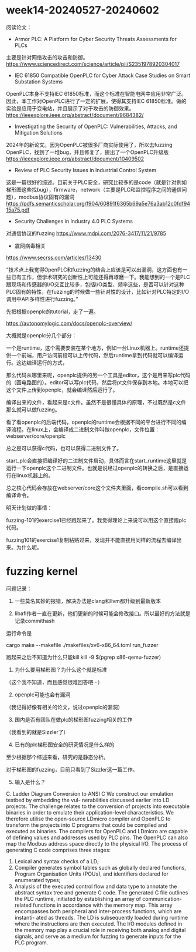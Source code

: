 # week14-20240527-20240602

阅读论文：

+ Armor PLC: A Platform for Cyber Security Threats Assessments for PLCs

主要是针对网络攻击的攻击和防御。
https://www.sciencedirect.com/science/article/pii/S2351978920304017


+ IEC 61850 Compatible OpenPLC for Cyber Attack Case Studies on Smart Substation Systems

OpenPLC本身不支持IEC 61850标准，而这个标准在智能电网中应用非常广泛。因此，本工作对OpenPLC进行了一定的扩展，使得其支持IEC 61850标准。做的实验是应用于变电站，并且展示了对于攻击的防御效果。
https://ieeexplore.ieee.org/abstract/document/9684382/

+ Investigating the Security of OpenPLC: Vulnerabilities, Attacks, and Mitigation Solutions

2024年的新论文。因为OpenPLC被很多厂商实际使用了，所以去fuzzing OpenPLC，找到了一堆bug，并且修复了，提出了一个OpenPLC升级版
https://ieeexplore.ieee.org/abstract/document/10409502

+ Review of PLC Security Issues in Industrial Control System

这是一篇很好的综述。目前关于PLC安全，研究比较多的是code（就是针对例如梯形图这些找bug），firmware，network（主要是PLC和监控程序之间的通信问题），modbus协议固有的漏洞
https://pdfs.semanticscholar.org/f904/60891f6365b69a5e76a3ab12c0fdf9415a75.pdf

+ Security Challenges in Industry 4.0 PLC Systems

对通信协议的fuzzing
https://www.mdpi.com/2076-3417/11/21/9785

+ 震网病毒相关

https://www.secrss.com/articles/13430


“技术点上我觉得OpenPLC和fuzzing的结合上应该是可以出漏洞，这方面也有一些已有工作，但学术研究的创新性上可能还得再琢磨一下。我能想到的一个是PLC跟现场和传感器的I/O交互比较多，包括I/O类型、频率这些，是否可以针对这种PLC固有的特性，在fuzzing的时候做一些针对性的设计，比如针对PLC特定的I/O调用中API多样性进行fuzzing。”

先把根据openplc的tutorial，走了一遍。

https://autonomylogic.com/docs/openplc-overview/

大概就是openplc分几个部分：

一个是runtime，这个需要安装在某个地方，例如一台Linux机器上。runtime还提供一个前端，用户访问前段可以上传代码，然后runtime拿到代码就可以编译运行。这边编译运行的方式，

那么代码从哪里来呢，openplc提供的另一个工具是editor，这个是用来写plc代码的（画电路图的）。editor可以写plc代码，然后将pt文件保存到本地。本地可以把这个文件上传到openplc，就会编译然后运行了。

编译出来的文件，看起来是c文件。虽然不是很懂具体的原理，不过既然是c文件那么就可以做fuzzing。


看了看openplc的后端代码，openplc的runtime会根据不同的平台进行不同的编译流程。在linux上，会编译成二进制文件叫做openplc，文件位置：webserver/core/openplc

总之是可以获得c代码，也可以获得二进制文件了。


start_plc会直接把编译好的二进制文件启动，具体而言在start_runtime这里就是运行一下openplc这个二进制文件。也就是说经过openplc的转换之后，是直接运行在linux机器上的。

总之核心代码会存放在webserver/core这个文件夹里面，看compile.sh可以看到编译命令。



明天计划做的事情：

fuzzing-101的exercise1已经跑起来了。我觉得理论上来说可以用这个直接跑plc代码。


fuzzing101的exercise1复制粘贴过来，发现并不能直接用同样的流程去编译出来。为什么呢。




# fuzzing kernel 

问题记录：

1. 一些莫名其妙的报错，解决办法是clang和llvm都升级到最新版本

2. libafl作者一直在更新，他们更新的时候可能会修改接口。所以最好的方法就是记录commithash

运行命令是

cargo make --makefile ./makefiles/xv6-x86_64.toml run_fuzzer

跑起来之后不知道为什么只能kill
kill -9 $(pgrep x86-qemu-fuzzer)



1. 为什么要用梯形图？为什么这个就是标准

（这个我不知道，而且感觉很难回答吧···）

2. openplc可能也会有漏洞

（我记得好像有相关的论文，说过openplc的漏洞）

3. 国内是否有团队在做plc的梯形图fuzzing相关的工作

（我看到的就是Sizzler了）

4. 已有的plc梯形图安全的研究情况是什么样的

至少根据那个综述来看，研究的是静态分析。

对于梯形图的fuzzing，目前只看到了Sizzler这一篇工作。




5. 输入是什么？

C. Ladder Diagram Conversion to ANSI C
We construct our emulation testbed by embedding the vul- nerabilities discussed earlier into LD projects. The challenge relates to the conversion of projects into executable binaries in order to emulate their application-level characteristics. We therefore utilise the open-source LDmicro compiler and OpenPLC to transform the projects into C programs that could be compiled and executed as binaries. The compilers for OpenPLC and LDmicro are capable of defining values and addresses used by PLC pins. The OpenPLC can also map the Modbus address space directly to the physical I/O. The process of generating C code comprises three stages:
1) Lexical and syntax checks of a LD;
2) Compiler generates symbol tables such as globally
declared functions, Program Organisation Units (POUs),
and identifiers declared for enumerated types;
3) Analysis of the executed control flow and data type to
annotate the abstract syntax tree and generate C code.
The generated C file outlines the PLC runtime, initiated by establishing an array of communication-related functions in accordance with the memory map. This array encompasses both peripheral and inter-process functions, which are instanti- ated as threads. The LD is subsequently loaded during runtime where the instructions are then executed. The I/O modules defined in the memory map play a crucial role in receiving both analog and digital signals, and serve as a medium for fuzzing to generate inputs for the PLC program.